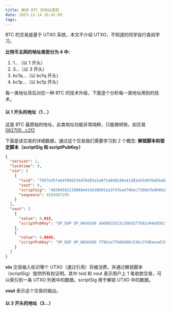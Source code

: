 ```yaml
---
title: 解读 BTC 的地址类型
date: 2023-12-14 16:42:09
tags:
---
```


BTC 的交易是基于 UTXO 系统，本文不介绍 UTXO，不知道的同学自行查阅学习。

**比特币主网的地址类型分为 4 中:**

1. 1...（以 1 开头）
2. 3...（以 3 开头）
3. bc1q...（以 bc1q 开头）
4. bc1p...（以 bc1p 开头）

每一类地址背后对应一种 BTC 的技术升级，下面逐个分析每一类地址用到的技术。

#### 以 1 开头的地址（1...）

这是 BTC 最原始的地址，此类地址功能非常纯粹，只能做转账。如交易[062705...c2f2](https://www.blockchain.com/explorer/transactions/btc/0627052b6f28912f2703066a912ea577f2ce4da4caa5a5fbd8a57286c345c2f2)

下面是该交易的详细数据，通过这个交易我们需要学习到 2 个概念: **解锁脚本和锁定脚本（scriptSig 和 scriptPubKey）**

```json
{
  "version": 1,
  "locktime": 0,
  "vin": [
    {
      "txid": "7957a35fe64f80d234d76d83a2a8f1a0d8149a41d81de548f0a65a8a999f6f18",
      "vout": 0,
      "scriptSig": "483045022100884d142d86652a3f47ba4746ec719bbfbd040a570b1deccbb6498c75c4ae24cb02204b9f039ff08df09cbe9f6addac960298cad530a863ea8f53982c09db8f6e381301410484ecc0d46f1918b30928fa0e4ed99f16a0fb4fde0735e7ade8416ab9fe423cc5412336376789d172787ec3457eee41c04f4938de5cc17b4a10fa336a8d752adf",
      "sequence": 4294967295
    }
  ],
  "vout": [
    {
      "value": 0.015,
      "scriptPubKey": "OP_DUP OP_HASH160 ab68025513c3dbd2f7b92a94e0581f5d50f654e7 OP_EQUALVERIFY OP_CHECKSIG"
    },
    {
      "value": 0.0845,
      "scriptPubKey": "OP_DUP OP_HASH160 7f9b1a7fb68d60c536c2fd8aeaa53a8f3cc025a8 OP_EQUALVERIFY OP_CHECKSIG"
    }
  ]
}
```

**vin** 交易输入标识哪个 UTXO（通过引用）将被消费，并通过解锁脚本（scriptSig）提供所有权证明。其中 txid 和 vout 表示用户上 1 笔收款交易，可以索引到一条 UTXO 列表中的数据。scriptSig 用于解锁 UTXO 中的数据。

**vout** 表示这个交易的输出。

#### 以 3 开头的地址（3...）
